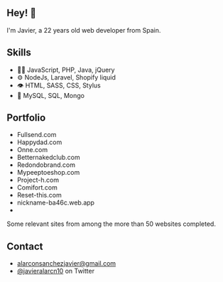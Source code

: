 ## Hey! 👋
I'm Javier, a 22 years old web developer from Spain.

## Skills
- 👨‍💻 JavaScript, PHP, Java, jQuery 
- ⚙️ NodeJs, Laravel, Shopify liquid
- 👁️ HTML, SASS, CSS, Stylus
- 💽 MySQL, SQL, Mongo

## Portfolio
- Fullsend.com
- Happydad.com
- Onne.com
- Betternakedclub.com
- Redondobrand.com
- Mypeeptoeshop.com
- Project-h.com
- Comifort.com
- Reset-this.com
- nickname-ba46c.web.app
- 
Some relevant sites from among the more than 50 websites completed.


## Contact
- [alarconsanchezjavier@gmail.com](mailto:alarconsanchezjavier@gmail.com)
- [@javieralarcn10](https://twitter.com/javieralarcn10) on Twitter
